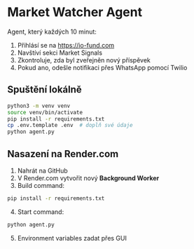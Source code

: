 
# Market Watcher Agent

Agent, který každých 10 minut:
1. Přihlásí se na https://io-fund.com
2. Navštíví sekci Market Signals
3. Zkontroluje, zda byl zveřejněn nový příspěvek
4. Pokud ano, odešle notifikaci přes WhatsApp pomocí Twilio

## Spuštění lokálně

```bash
python3 -m venv venv
source venv/bin/activate
pip install -r requirements.txt
cp .env.template .env  # doplň své údaje
python agent.py
```

## Nasazení na Render.com

1. Nahrát na GitHub
2. V Render.com vytvořit nový **Background Worker**
3. Build command:
```bash
pip install -r requirements.txt
```
4. Start command:
```bash
python agent.py
```
5. Environment variables zadat přes GUI
